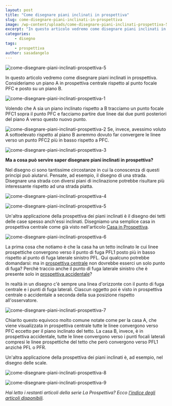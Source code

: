 ```yaml
---
layout: post
title: "Come disegnare piani inclinati in prospettiva"
slug: come-disegnare-piani-inclinati-in-prospettiva
image: /wp-content/uploads/come-disegnare-piani-inclinati-prospettiva-5.jpg
excerpt: "In questo articolo vedremo come disegnare piani inclinati in prospettiva. Consideriamo un piano A in prospettiva centrale rispetto al punto focale PFC e"
categories:
    - disegno
tags:
    - prospettiva
author: sasadangelo
---
```


![](https://www.disegnoepittura.it/wp-content/uploads/come-disegnare-piani-inclinati-prospettiva-5.jpg "come-disegnare-piani-inclinati-prospettiva-5")

In questo articolo vedremo come disegnare piani inclinati in prospettiva. Consideriamo un piano A in prospettiva centrale rispetto al punto focale PFC e posto su un piano B.

![](https://www.disegnoepittura.it/wp-content/uploads/come-disegnare-piani-inclinati-prospettiva-1.jpg "come-disegnare-piani-inclinati-prospettiva-1")

Volendo che A sia un piano inclinato rispetto a B tracciamo un punto focale PFC1 sopra il punto PFC e facciamo partire due linee dai due punti posteriori del piano A verso questo nuovo punto.

![](https://www.disegnoepittura.it/wp-content/uploads/come-disegnare-piani-inclinati-prospettiva-2.jpg "come-disegnare-piani-inclinati-prospettiva-2") Se, invece, avessimo voluto A sottoelevato rispetto al piano B avremmo dovuto far convergere le linee verso un punto PFC2 più in basso rispetto a PFC.

![](https://www.disegnoepittura.it/wp-content/uploads/come-disegnare-piani-inclinati-prospettiva-3.jpg "come-disegnare-piani-inclinati-prospettiva-3")

**Ma a cosa può servire saper disegnare piani inclinati in prospettiva?**

Nel disegno ci sono tantissime circostanze in cui la conoscenza di questi principi può aiutarvi. Pensate, ad esempio, il disegno di una strada. Disegnare una strada con diversi piani di inclinazione potrebbe risultare più interessante rispetto ad una strada piatta.

![](https://www.disegnoepittura.it/wp-content/uploads/come-disegnare-piani-inclinati-prospettiva-4.jpg "come-disegnare-piani-inclinati-prospettiva-4")

![](https://www.disegnoepittura.it/wp-content/uploads/come-disegnare-piani-inclinati-prospettiva-5.jpg "come-disegnare-piani-inclinati-prospettiva-5")

Un'altra applicazione della prospettiva dei piani inclinati è il disegno dei tetti delle case spesso anch'essi inclinati. Disegniamo una semplice casa in prospettiva centrale come già visto nell'articolo [Casa in Prospettiva](https://www.disegnoepittura.it/casa-prospettiva/).

![](https://www.disegnoepittura.it/wp-content/uploads/come-disegnare-piani-inclinati-prospettiva-6.jpg "come-disegnare-piani-inclinati-prospettiva-6")

La prima cosa che notiamo è che la casa ha un tetto inclinato le cui linee prospettiche convergono verso il punto di fuga PFL1 posto più in basso rispetto al punto di fuga laterale sinistro PFL. Qui qualcuno potrebbe domandarsi: ma in [prospettiva centrale](https://www.disegnoepittura.it/prospettiva-centrale/) non dovrebbe esserci un solo punto di fuga? Perchè traccio anche il punto di fuga laterale sinistro che è presente solo in [prospettiva accidentale](https://www.disegnoepittura.it/prospettiva-accidentale/)?

In realtà in un disegno c'è sempre una linea d'orizzonte con il punto di fuga centrale e i punti di fuga laterali. Ciascun oggetto poi è visto in prospettiva centrale o accidentale a seconda della sua posizione rispetto all'osservatore.

![](https://www.disegnoepittura.it/wp-content/uploads/come-disegnare-piani-inclinati-prospettiva-7.jpg "come-disegnare-piani-inclinati-prospettiva-7")

Chiarito questo equivoco molto comune notate come per la casa A, che viene visualizzata in prospettiva centrale tutte le linee convergono verso PFC eccetto per il piano inclinato del tetto. La casa B, invece, è in prospettiva accidentale, tutte le linee convergono verso i punti focali laterali compresi le linee prospettiche del tetto che però convergono verso PFL1 anzichè PFL o PFR.

Un'altra applicazione della prospettiva dei piani inclinati è, ad esempio, nel disegno delle scale.

![](https://www.disegnoepittura.it/wp-content/uploads/come-disegnare-piani-inclinati-prospettiva-8.jpg "come-disegnare-piani-inclinati-prospettiva-8")

![](https://www.disegnoepittura.it/wp-content/uploads/come-disegnare-piani-inclinati-prospettiva-9.jpg "come-disegnare-piani-inclinati-prospettiva-9")

_Hai letto i restanti articoli della serie La Prospettiva? Ecco [l’indice degli articoli disponibili](https://www.disegnoepittura.it/prospettiva/ "La Prospettiva")._
